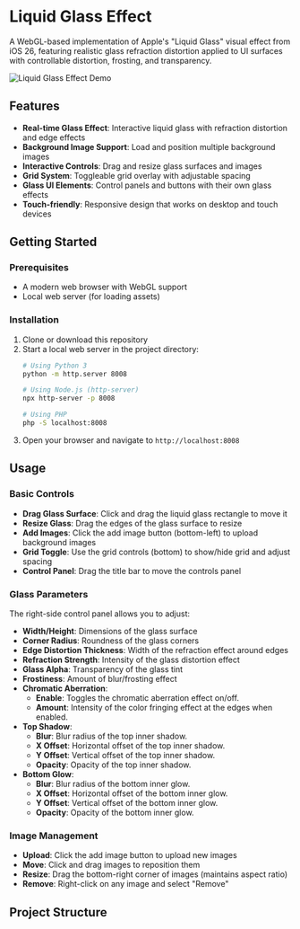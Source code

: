 # Liquid Glass Effect

A WebGL-based implementation of Apple's "Liquid Glass" visual effect from iOS 26, featuring realistic glass refraction distortion applied to UI surfaces with controllable distortion, frosting, and transparency.

![Liquid Glass Effect Demo](assets/demo-screenshot.png)

## Features

- **Real-time Glass Effect**: Interactive liquid glass with refraction distortion and edge effects
- **Background Image Support**: Load and position multiple background images
- **Interactive Controls**: Drag and resize glass surfaces and images
- **Grid System**: Toggleable grid overlay with adjustable spacing
- **Glass UI Elements**: Control panels and buttons with their own glass effects
- **Touch-friendly**: Responsive design that works on desktop and touch devices

## Getting Started

### Prerequisites

- A modern web browser with WebGL support
- Local web server (for loading assets)

### Installation

1. Clone or download this repository
2. Start a local web server in the project directory:
   ```bash
   # Using Python 3
   python -m http.server 8008
   
   # Using Node.js (http-server)
   npx http-server -p 8008
   
   # Using PHP
   php -S localhost:8008
   ```
3. Open your browser and navigate to `http://localhost:8008`

## Usage

### Basic Controls

- **Drag Glass Surface**: Click and drag the liquid glass rectangle to move it
- **Resize Glass**: Drag the edges of the glass surface to resize
- **Add Images**: Click the add image button (bottom-left) to upload background images
- **Grid Toggle**: Use the grid controls (bottom) to show/hide grid and adjust spacing
- **Control Panel**: Drag the title bar to move the controls panel

### Glass Parameters

The right-side control panel allows you to adjust:

- **Width/Height**: Dimensions of the glass surface
- **Corner Radius**: Roundness of the glass corners
- **Edge Distortion Thickness**: Width of the refraction effect around edges
- **Refraction Strength**: Intensity of the glass distortion effect
- **Glass Alpha**: Transparency of the glass tint
- **Frostiness**: Amount of blur/frosting effect
- **Chromatic Aberration**:
    - **Enable**: Toggles the chromatic aberration effect on/off.
    - **Amount**: Intensity of the color fringing effect at the edges when enabled.
- **Top Shadow**:
    - **Blur**: Blur radius of the top inner shadow.
    - **X Offset**: Horizontal offset of the top inner shadow.
    - **Y Offset**: Vertical offset of the top inner shadow.
    - **Opacity**: Opacity of the top inner shadow.
- **Bottom Glow**:
    - **Blur**: Blur radius of the bottom inner glow.
    - **X Offset**: Horizontal offset of the bottom inner glow.
    - **Y Offset**: Vertical offset of the bottom inner glow.
    - **Opacity**: Opacity of the bottom inner glow.

### Image Management

- **Upload**: Click the add image button to upload new images
- **Move**: Click and drag images to reposition them
- **Resize**: Drag the bottom-right corner of images (maintains aspect ratio)
- **Remove**: Right-click on any image and select "Remove"

## Project Structure

